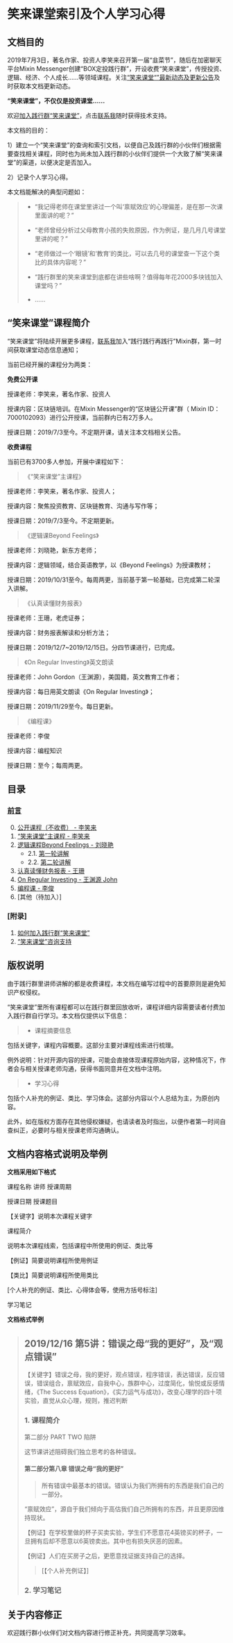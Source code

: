 # 笑来课堂索引及个人学习心得

## 文档目的
2019年7月3日，著名作家、投资人李笑来召开第一届“韭菜节”，随后在加密聊天平台Mixin Messenger创建“BOX定投践行群”，开设收费“笑来课堂”，传授投资、逻辑、经济、个人成长……等领域课程。关注[“笑来课堂“”最新动态及更新公告](xiaolai-class-bbs.md)及时获取本文档更新动态。

**“笑来课堂”，不仅仅是投资课堂……**

欢迎[加入践行群“笑来课堂”](xiaolai-class.md)，点击[联系我](contact-info.md)随时获得技术支持。

本文档的目的：

1）建立一个“笑来课堂”的查询和索引文档，以便自己及践行群的小伙伴们根据需要查找相关课程，同时也为尚未加入践行群的小伙伴们提供一个大致了解“笑来课堂”的渠道，以便决定是否加入。

2）记录个人学习心得。

本文档能解决的典型问题如：

> * “我记得老师在课堂里讲过一个叫‘禀赋效应’的心理偏差，是在那一次课里面讲的呢？”
>
> * “老师曾经分析过父母教育小孩的失败原因，作为例证，是几月几号课堂里讲的呢？”
>
> * “老师做过一个‘眼镜’和‘教育’的类比，可以去几号的课堂查一下这个类比的具体内容呢？”
>
> * “践行群里的笑来课堂到底都在讲些啥啊？值得每年花2000多块钱加入课堂吗？”
>
> * ……

## “笑来课堂”课程简介

“笑来课堂”将陆续开展更多课程，[联系我](contact-info.md)加入“践行践行再践行”Mixin群，第一时间获取课堂动态信息通知；

当前已经开展的课程分为两类：

**免费公开课**

授课老师：李笑来，著名作家、投资人

授课内容：区块链培训。在Mixin Messenger的“区块链公开课”群（ Mixin ID：7000102093）进行公开授课，当前群内已有2万多人。

授课日期：2019/7/3至今。不定期开课，请关注本文档相关公告。

**收费课程**

当前已有3700多人参加，开展中课程如下：

> 《“笑来课堂”主课程》

授课老师：李笑来，著名作家、投资人；

授课内容：聚焦投资教育、区块链教育、沟通与写作等；

授课日期：2019/7/3至今。不定期更新。

> 《逻辑课Beyond Feelings》

授课老师：刘晓艳，新东方老师；

授课内容：逻辑领域，结合英语教学，以《Beyond Feelings》为授课教材；

授课日期：2019/10/31至今。每周两更，当前基于第一轮基础，已完成第二轮深入讲解。

> 《认真读懂财务报表》

授课老师：王珊，老虎证券；

授课内容：财务报表解读和分析方法；

授课日期：2019/12/7~2019/12/15日。分四节课进行，已完成。

> 《On Regular Investing》英文朗读

授课老师：John Gordon（王渊源），美国籍，英文教育工作者；

授课内容：每日用英文朗读《On Regular Investing》；

授课日期：2019/11/29至今。每日更新。

> 《编程课》

授课老师：李俊

授课内容：编程知识

授课日期：至今；每周两更。



## 目录

### [前言](README.md)

0. [公开课程（不收费） - 李笑来](xiaolai-main-course-public.md)    
1. [“笑来课堂”主课程 - 李笑来](xiaolai-main-course-private.md)
2. [逻辑课程Beyond Feelings - 刘晓艳](beyond-feelings.md)
    - 2.1. [第一轮讲解](beyond-feelings-round1.md)
    - 2.2. [第二轮讲解](beyond-feelings-round2.md)    
3. [认真读懂财务报表 - 王珊](financial-statements.md)
4. [On Regular Investing - 王渊源 John](on-regular-investing.md)
5. [编程课 - 李俊](programming.md)
6. [其他（待加入）]

### [附录]
1. [如何加入践行群“笑来课堂”](xiaolai-class.md)
2. [“笑来课堂”咨询支持](contact-info.md)


## 版权说明

由于践行群里讲师讲解的都是收费课程，本文档在编写过程中的首要原则是避免知识产权侵权。

“笑来课堂”里所有课程都可以在践行群里回放收听，课程详细内容需要读者付费加入践行群自行学习。本文档仅提供以下信息：

> * 课程摘要信息

包括关键字，课程内容概要。这部分主要对课程线索进行梳理。

例外说明：针对开源内容的授课，可能会直接体现课程原始内容，这种情况下，作者会与相关授课老师沟通，获得书面同意并在文档中注明。

> * 学习心得

包括个人补充的例证、类比、学习体会。这部分内容以个人总结为主，为原创内容。

此外，如在版权方面存在其他侵权嫌疑，也请读者及时指出，以便作者第一时间自查纠正，必要时与相关授课老师沟通确认。

## 文档内容格式说明及举例

**文档采用如下格式**

课程名称 讲师 授课周期

授课日期 授课题目

【关键字】说明本次课程关键字

课程简介

说明本次课程线索，包括课程中所使用的例证、类比等

【例证】简要说明课程所使用例证

【类比】简要说明课程所使用类比

[个人补充的例证、类比、心得体会等，使用方括号标注]

学习笔记

**文档格式举例**

> ## 2019/12/16 第5讲：错误之母“我的更好”，及“观点错误”
> 
>【关键字】错误之母，我的更好，观点错误，程序错误，表达错误，反应错误，错误组合，禀赋效应，自我中心，族群中心，过度简化，愉悦或反感情绪，《The Success Equation》，《实力运气与成功》，改变心理学的四十项实验，直觉从众心理，规则，推迟判断
>
> ### 1. 课程简介
>
> 第二部分 PART TWO 陷阱
>
> 这节课讲述阻碍我们独立思考的各种错误。
>
> #### 第二部分第八章 错误之母“我的更好”
>
>> 所有错误中最基本的错误。错误认为我们所拥有的东西是我们自己的一部分。
>
> “禀赋效应”，源自于我们倾向于高估我们自己所拥有的东西，并且更原因维持现状。
>
> 【例证】在学校里做的杯子买卖实验，学生们不愿意花4英镑买的杯子，一旦拥有后却不愿意以6英镑卖出。其中也有损失厌恶的因素。
>
> 【例证】人们在买房子之后，更愿意找证据支持自己的选择。
>
>> [【个人补充例证】]
> 
> ### 2. 学习笔记
>

## 关于内容修正
欢迎践行群小伙伴们对文档内容进行修正补充，共同提高学习效率。
